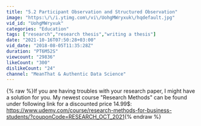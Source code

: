 ```yaml
---
title: "5.2 Participant Observation and Structured Observation"
image: "https:\/\/i.ytimg.com\/vi\/UohgMWryxuk\/hqdefault.jpg"
vid_id: "UohgMWryxuk"
categories: "Education"
tags: ["research","research thesis","writing a thesis"]
date: "2021-10-16T07:50:28+03:00"
vid_date: "2018-08-05T11:35:28Z"
duration: "PT6M52S"
viewcount: "29836"
likeCount: "300"
dislikeCount: "24"
channel: "MeanThat & Authentic Data Science"
---
```

{% raw %}If you are having troubles with your research paper, I might have a solution for you. My newest course &quot;Research Methods&quot; can be found under following link for a discounted price 14.99$: <a rel="nofollow" target="blank" href="https://www.udemy.com/course/research-methods-for-business-students/?couponCode=RESEARCH_OCT_2021">https://www.udemy.com/course/research-methods-for-business-students/?couponCode=RESEARCH_OCT_2021</a>{% endraw %}
